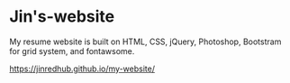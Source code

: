 # Jin's-website

My resume website is built on HTML, CSS, jQuery, Photoshop, Bootstram for grid system, and fontawsome.

https://jinredhub.github.io/my-website/

